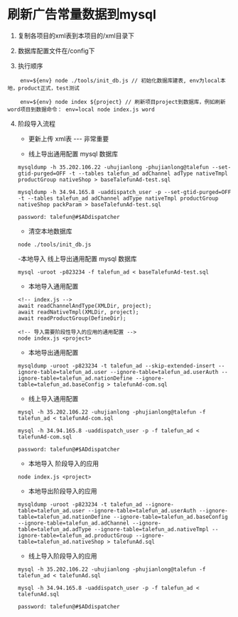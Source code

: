 # 刷新广告常量数据到mysql

1. 复制各项目的xml表到本项目的/xml目录下

2. 数据库配置文件在/config下

3. 执行顺序

```
    env=${env} node ./tools/init_db.js // 初始化数据库建表, env为local本地，product正式，test测试

    env=${env} node index ${project} // 刷新项目project到数据库，例如刷新word项目到数据命令： env=local node index.js word
```

4. 阶段导入流程

    - 更新上传 xml表 --- 非常重要

    - 线上导出通用配置 mysql 数据库

    ```
    mysqldump -h 35.202.106.22 -uhujianlong -phujianlong@talefun --set-gtid-purged=OFF -t --tables talefun_ad adChannel adType nativeTmpl productGroup nativeShop > baseTalefunAd-test.sql

    mysqldump -h 34.94.165.8 -uaddispatch_user -p --set-gtid-purged=OFF -t --tables talefun_ad adChannel adType nativeTmpl productGroup nativeShop packParam > baseTalefunAd-test.sql

    password: talefun@#$ADdispatcher
    ```

    - 清空本地数据库
    
    ```
    node ./tools/init_db.js
    ```

    -本地导入 线上导出通用配置 mysql 数据库
    
    ```
    mysql -uroot -p823234 -f talefun_ad < baseTalefunAd-test.sql
    ```
    
    - 本地导入通用配置
    
    ```
    <!-- index.js -->
    await readChannelAndType(XMLDir, project);
    await readNativeTmpl(XMLDir, project);
    await readProductGroup(DefineDir);

    <!-- 导入需要阶段性导入的应用的通用配置 -->
    node index.js <project>
    ```

    - 本地导出通用配置
    
    ```
    mysqldump -uroot -p823234 -t talefun_ad --skip-extended-insert --ignore-table=talefun_ad.user --ignore-table=talefun_ad.userAuth --ignore-table=talefun_ad.nationDefine --ignore-table=talefun_ad.baseConfig > talefunAd-com.sql
    ```

    - 线上导入通用配置
    
    ```
    mysql -h 35.202.106.22 -uhujianlong -phujianlong@talefun -f talefun_ad < talefunAd-com.sql

    mysql -h 34.94.165.8 -uaddispatch_user -p -f talefun_ad < talefunAd-com.sql

    password: talefun@#$ADdispatcher
    ```

    - 本地导入 阶段导入的应用
    
    ```
    node index.js <project>
    ```

    - 本地导出阶段导入的应用
    
    ```
    mysqldump -uroot -p823234 -t talefun_ad --ignore-table=talefun_ad.user --ignore-table=talefun_ad.userAuth --ignore-table=talefun_ad.nationDefine --ignore-table=talefun_ad.baseConfig --ignore-table=talefun_ad.adChannel --ignore-table=talefun_ad.adType --ignore-table=talefun_ad.nativeTmpl --ignore-table=talefun_ad.productGroup --ignore-table=talefun_ad.nativeShop > talefunAd.sql
    ```

    - 线上导入阶段导入的应用
    
    ```
    mysql -h 35.202.106.22 -uhujianlong -phujianlong@talefun -f talefun_ad < talefunAd.sql

    mysql -h 34.94.165.8 -uaddispatch_user -p -f talefun_ad < talefunAd.sql

    password: talefun@#$ADdispatcher
    ```
